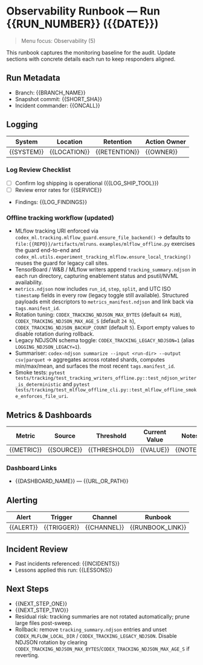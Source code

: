 # Observability Runbook — Run {{RUN_NUMBER}} ({{DATE}})

> Menu focus: Observability (5)

This runbook captures the monitoring baseline for the audit. Update sections with concrete details each run to keep responders aligned.

## Run Metadata
- Branch: {{BRANCH_NAME}}
- Snapshot commit: {{SHORT_SHA}}
- Incident commander: {{ONCALL}}

## Logging
| System | Location | Retention | Action Owner |
| --- | --- | --- | --- |
| {{SYSTEM}} | {{LOCATION}} | {{RETENTION}} | {{OWNER}} |

### Log Review Checklist
- [ ] Confirm log shipping is operational ({{LOG_SHIP_TOOL}})
- [ ] Review error rates for {{SERVICE}}
- Findings: {{LOG_FINDINGS}}

### Offline tracking workflow (updated)
- MLflow tracking URI enforced via `codex_ml.tracking.mlflow_guard.ensure_file_backend()` → defaults to `file:{{REPO}}/artifacts/mlruns`. `examples/mlflow_offline.py` exercises the guard end-to-end and `codex_ml.utils.experiment_tracking_mlflow.ensure_local_tracking()` reuses the guard for legacy call sites.
- TensorBoard / W&B / MLflow writers append `tracking_summary.ndjson` in each run directory, capturing enablement status and psutil/NVML availability.
- `metrics.ndjson` now includes `run_id`, `step`, `split`, and UTC ISO `timestamp` fields in every row (legacy toggle still available). Structured payloads emit descriptors to `metrics_manifest.ndjson` and link back via `tags.manifest_id`.
- Rotation tuning: `CODEX_TRACKING_NDJSON_MAX_BYTES` (default `64 MiB`), `CODEX_TRACKING_NDJSON_MAX_AGE_S` (default `24 h`), `CODEX_TRACKING_NDJSON_BACKUP_COUNT` (default `5`). Export empty values to disable rotation during rollback.
- Legacy NDJSON schema toggle: `CODEX_TRACKING_LEGACY_NDJSON=1` (alias `LOGGING_NDJSON_LEGACY=1`).
- Summariser: `codex-ndjson summarize --input <run-dir> --output csv|parquet` → aggregates across rotated shards, computes min/max/mean, and surfaces the most recent `tags.manifest_id`.
- Smoke tests: `pytest tests/tracking/test_tracking_writers_offline.py::test_ndjson_writer_is_deterministic` and `pytest tests/tracking/test_mlflow_offline_cli.py::test_mlflow_offline_smoke_enforces_file_uri`.

## Metrics & Dashboards
| Metric | Source | Threshold | Current Value | Notes |
| --- | --- | --- | --- | --- |
| {{METRIC}} | {{SOURCE}} | {{THRESHOLD}} | {{VALUE}} | {{NOTES}} |

### Dashboard Links
- {{DASHBOARD_NAME}} — {{URL_OR_PATH}}

## Alerting
| Alert | Trigger | Channel | Runbook |
| --- | --- | --- | --- |
| {{ALERT}} | {{TRIGGER}} | {{CHANNEL}} | {{RUNBOOK_LINK}} |

## Incident Review
- Past incidents referenced: {{INCIDENTS}}
- Lessons applied this run: {{LESSONS}}

## Next Steps
- {{NEXT_STEP_ONE}}
- {{NEXT_STEP_TWO}}
- Residual risk: tracking summaries are not rotated automatically; prune large files post-sweep.
- Rollback: remove `tracking_summary.ndjson` entries and unset `CODEX_MLFLOW_LOCAL_DIR` / `CODEX_TRACKING_LEGACY_NDJSON`. Disable NDJSON rotation by clearing `CODEX_TRACKING_NDJSON_MAX_BYTES`/`CODEX_TRACKING_NDJSON_MAX_AGE_S` if reverting.
